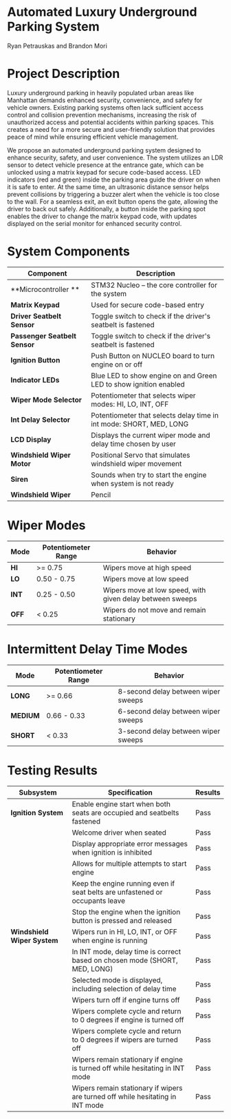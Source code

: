 # Automated Luxury Underground Parking System

Ryan Petrauskas and Brandon Mori

# Project Description
Luxury underground parking in heavily populated urban areas like Manhattan demands enhanced security, convenience, and safety for vehicle owners. Existing parking systems often lack sufficient access control and collision prevention mechanisms, increasing the risk of unauthorized access and potential accidents within parking spaces. This creates a need for a more secure and user-friendly solution that provides peace of mind while ensuring efficient vehicle management.


We propose an automated underground parking system designed to enhance security, safety, and user convenience. The system utilizes an LDR sensor to detect vehicle presence at the entrance gate, which can be unlocked using a matrix keypad for secure code-based access. LED indicators (red and green) inside the parking area guide the driver on when it is safe to enter. At the same time, an ultrasonic distance sensor helps prevent collisions by triggering a buzzer alert when the vehicle is too close to the wall. For a seamless exit, an exit button opens the gate, allowing the driver to back out safely. Additionally, a button inside the parking spot enables the driver to change the matrix keypad code, with updates displayed on the serial monitor for enhanced security control.


# System Components  

| Component                     | Description                                                         |
|-------------------------------|---------------------------------------------------------------------|
| **Microcontroller **          | STM32 Nucleo – the core controller for the system              |
| **Matrix Keypad**     | Used for secure code-based entry     |
| **Driver Seatbelt Sensor**    | Toggle switch to check if the driver's seatbelt is fastened         |
| **Passenger Seatbelt Sensor** | Toggle switch to check if the driver's seatbelt is fastened         |
| **Ignition Button**           | Push Button on NUCLEO board to turn engine on or off                |
| **Indicator LEDs**            | Blue LED to show engine on and Green LED to show ignition enabled   |
| **Wiper Mode Selector**       | Potentiometer that selects wiper modes: HI, LO, INT, OFF            |
| **Int Delay Selector**        | Potentiometer that selects delay time in int mode: SHORT, MED, LONG |
| **LCD Display**               | Displays the current wiper mode and delay time chosen by user       |
| **Windshield Wiper Motor**    | Positional Servo that simulates windshield wiper movement           |
| **Siren**                     | Sounds when try to start the engine when system is not ready        |
| **Windshield Wiper**          | Pencil                                                              |

# Wiper Modes  

| Mode    | Potentiometer Range | Behavior                                                  |
|---------|---------------------|-----------------------------------------------------------|
| **HI**  | >= 0.75             | Wipers move at high speed                                 |
| **LO**  | 0.50 - 0.75         | Wipers move at low speed                                  |
| **INT** | 0.25 - 0.50         | Wipers move at low speed, with given delay between sweeps |
| **OFF** | < 0.25              | Wipers do not move and remain stationary                  |

# Intermittent Delay Time Modes  

| Mode       | Potentiometer Range | Behavior                            |
|------------|---------------------|-------------------------------------|
| **LONG**   | >= 0.66             | 8-second delay between wiper sweeps |
| **MEDIUM** | 0.66 - 0.33         | 6-second delay between wiper sweeps |
| **SHORT**  | < 0.33              | 3-second delay between wiper sweeps |

# Testing Results  

| Subsystem                   | Specification                                                                  | Results  | 
|-----------------------------|--------------------------------------------------------------------------------|----------|
| **Ignition System**         | Enable engine start when both seats are occupied and seatbelts fastened        |  Pass    |
|                             | Welcome driver when seated                                                     |  Pass    |
|                             | Display appropriate error messages when ignition is inhibited                  |  Pass    |
|                             | Allows for multiple attempts to start engine                                   |  Pass    |
|                             | Keep the engine running even if seat belts are unfastened or occupants leave   |  Pass    |
|                             | Stop the engine when the ignition button is pressed and released               |  Pass    |
| **Windshield Wiper System** | Wipers run in HI, LO, INT, or OFF when engine is running                       |  Pass    |
|                             | In INT mode, delay time is correct based on chosen mode (SHORT, MED, LONG)     |  Pass    |
|                             | Selected mode is displayed, including selection of delay time                  |  Pass    |
|                             | Wipers turn off if engine turns off                                            |  Pass    |
|                             | Wipers complete cycle and return to 0 degrees if engine is turned off          |  Pass    |
|                             | Wipers complete cycle and return to 0 degrees if wipers are turned off         |  Pass    |
|                             | Wipers remain stationary if engine is turned off while hesitating in INT mode  |  Pass    |
|                             | Wipers remain stationary if wipers are turned off while hesitating in INT mode |  Pass    |




